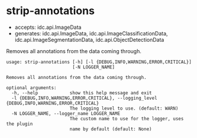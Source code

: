 # strip-annotations

* accepts: idc.api.ImageData
* generates: idc.api.ImageData, idc.api.ImageClassificationData, idc.api.ImageSegmentationData, idc.api.ObjectDetectionData

Removes all annotations from the data coming through.

```
usage: strip-annotations [-h] [-l {DEBUG,INFO,WARNING,ERROR,CRITICAL}]
                         [-N LOGGER_NAME]

Removes all annotations from the data coming through.

optional arguments:
  -h, --help            show this help message and exit
  -l {DEBUG,INFO,WARNING,ERROR,CRITICAL}, --logging_level {DEBUG,INFO,WARNING,ERROR,CRITICAL}
                        The logging level to use. (default: WARN)
  -N LOGGER_NAME, --logger_name LOGGER_NAME
                        The custom name to use for the logger, uses the plugin
                        name by default (default: None)
```
